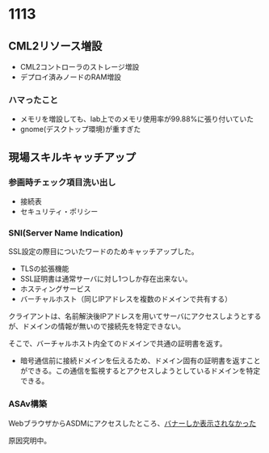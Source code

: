 # 1113

## CML2リソース増設
 - CML2コントローラのストレージ増設
 - デプロイ済みノードのRAM増設

### ハマったこと
 - メモリを増設しても、lab上でのメモリ使用率が99.88%に張り付いていた
 - gnome(デスクトップ環境)が重すぎた


## 現場スキルキャッチアップ

### 参画時チェック項目洗い出し
 - 接続表
 - セキュリティ・ポリシー

### SNI(Server Name Indication)
SSL設定の際目についたワードのためキャッチアップした。

 - TLSの拡張機能
 - SSL証明書は通常サーバに対し1つしか存在出来ない。
 - ホスティングサービス
 - バーチャルホスト（同じIPアドレスを複数のドメインで共有する）

 クライアントは、名前解決後IPアドレスを用いてサーバにアクセスしようとするが、ドメインの情報が無いので接続先を特定できない。

 そこで、バーチャルホスト内全てのドメインで共通の証明書を返す。

 - 暗号通信前に接続ドメインを伝えるため、ドメイン固有の証明書を返すことができる。この通信を監視するとアクセスしようとしているドメインを特定できる。

### ASAv構築
WebブラウザからASDMにアクセスしたところ、[バナーしか表示されなかった](https://github.com/220TI/Training-Reports/tree/master/1113/ASDM.png)

原因究明中。